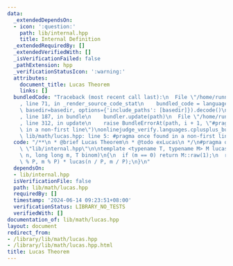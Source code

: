 ```yaml
---
data:
  _extendedDependsOn:
  - icon: ':question:'
    path: lib/internal.hpp
    title: Internal Definition
  _extendedRequiredBy: []
  _extendedVerifiedWith: []
  _isVerificationFailed: false
  _pathExtension: hpp
  _verificationStatusIcon: ':warning:'
  attributes:
    document_title: Lucas Theorem
    links: []
  bundledCode: "Traceback (most recent call last):\n  File \"/home/runner/.local/lib/python3.10/site-packages/onlinejudge_verify/documentation/build.py\"\
    , line 71, in _render_source_code_stat\n    bundled_code = language.bundle(stat.path,\
    \ basedir=basedir, options={'include_paths': [basedir]}).decode()\n  File \"/home/runner/.local/lib/python3.10/site-packages/onlinejudge_verify/languages/cplusplus.py\"\
    , line 187, in bundle\n    bundler.update(path)\n  File \"/home/runner/.local/lib/python3.10/site-packages/onlinejudge_verify/languages/cplusplus_bundle.py\"\
    , line 312, in update\n    raise BundleErrorAt(path, i + 1, \"#pragma once found\
    \ in a non-first line\")\nonlinejudge_verify.languages.cplusplus_bundle.BundleErrorAt:\
    \ lib/math/lucas.hpp: line 5: #pragma once found in a non-first line\n"
  code: "/**\n * @brief Lucas Theorem\n * @todo exLucas\n */\n#pragma once\n#include\
    \ \"lib/internal.hpp\"\n\ntemplate <typename T, typename M> M lucas(long long\
    \ n, long long m, T binom)\n{\n  if (m == 0) return M::raw(1);\n  return binom(n\
    \ % P, m % P) * lucas(n / P, m / P);\n}\n"
  dependsOn:
  - lib/internal.hpp
  isVerificationFile: false
  path: lib/math/lucas.hpp
  requiredBy: []
  timestamp: '2024-06-14 09:23:51+08:00'
  verificationStatus: LIBRARY_NO_TESTS
  verifiedWith: []
documentation_of: lib/math/lucas.hpp
layout: document
redirect_from:
- /library/lib/math/lucas.hpp
- /library/lib/math/lucas.hpp.html
title: Lucas Theorem
---
```

